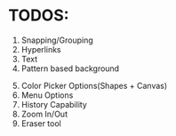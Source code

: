 # TODOS:

1. Snapping/Grouping
2. Hyperlinks
3. Text
4. Pattern based background
<!-- 5. Layers (https://konvajs.org/docs/react/zIndex.html) -->
5. Color Picker Options(Shapes + Canvas)
6. Menu Options
7. History Capability
8. Zoom In/Out
9. Eraser tool
<!-- 10. Selecting multiple shapes via mouse + shift click https://konvajs.org/docs/select_and_transform/Basic_demo.html -->
